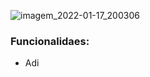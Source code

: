 <div aling="center">

![imagem_2022-01-17_200306](https://user-images.githubusercontent.com/72527935/149845869-daa2ddd4-2923-4a7b-bde1-76892ec2a34f.png)

</div>

### Funcionalidaes:

- Adi
